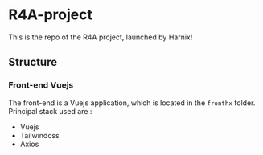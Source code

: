 # R4A-project
This is the repo of the R4A project, launched by Harnix!

## Structure 

### Front-end Vuejs
The front-end is a Vuejs application, which is located in the `fronthx` folder. Principal stack used are : 
- Vuejs
- Tailwindcss
- Axios
